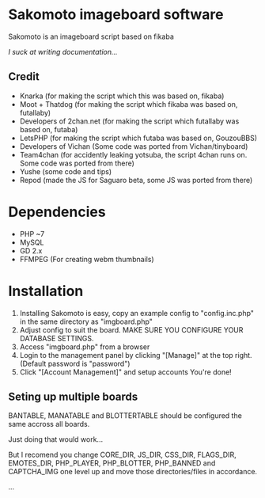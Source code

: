# Sakomoto imageboard software
Sakomoto is an imageboard script based on fikaba

*I suck at writing documentation...*
## Credit
* Knarka (for making the script which this was based on, fikaba)
* Moot + Thatdog (for making the script which fikaba was based on, futallaby)
* Developers of 2chan.net (for making the script which futallaby was based on, futaba)
* LetsPHP (for making the script which futaba was based on, GouzouBBS)
* Developers of Vichan (Some code was ported from Vichan/tinyboard)
* Team4chan (for accidently leaking yotsuba, the script 4chan runs on. Some code was ported from there)
* Yushe (some code and tips)
* Repod (made the JS for Saguaro beta, some JS was ported from there)
# Dependencies
* PHP ~7
* MySQL
* GD 2.x
* FFMPEG (For creating webm thumbnails)
# Installation
1. Installing Sakomoto is easy, copy an example config to "config.inc.php" in the same directory as "imgboard.php"
2. Adjust config to suit the board. MAKE SURE YOU CONFIGURE YOUR DATABASE SETTINGS.
3. Access "imgboard.php" from a browser
4. Login to the management panel by clicking "[Manage]" at the top right. (Default password is "password")
5. Click "[Account Management]" and setup accounts
You're done!
## Seting up multiple boards
BANTABLE, MANATABLE and BLOTTERTABLE should be configured the same accross all boards.

Just doing that would work...

But I recomend you change CORE_DIR, JS_DIR, CSS_DIR, FLAGS_DIR, EMOTES_DIR, PHP_PLAYER, PHP_BLOTTER, PHP_BANNED and CAPTCHA_IMG one level up and move those directories/files in accordance.

...
